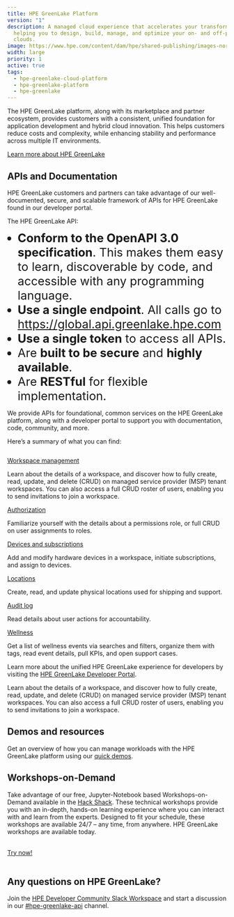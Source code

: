 ```yaml
---
title: HPE GreenLake Platform
version: "1"
description: A managed cloud experience that accelerates your transformation by
  helping you to design, build, manage, and optimize your on- and off-premises
  clouds.
image: https://www.hpe.com/content/dam/hpe/shared-publishing/images-norend/generic-named/c-e/Data-slice-CO-02-16-9.jpg.hpetransform/bounded-resize:width=1200/image.webp
width: large
priority: 1
active: true
tags:
  - hpe-greenlake-cloud-platform
  - hpe-greenlake-platform
  - hpe-greenlake
---
```

<style>
ul li{
 font-size:27px;
}
</style>

The HPE GreenLake platform, along with its marketplace and partner ecosystem, provides customers with a consistent, unified foundation for application development and hybrid cloud innovation. This helps customers reduce costs and complexity, while enhancing stability and performance across multiple IT environments.

[Learn more about HPE GreenLake](https://www.hpe.com/us/en/greenlake.html)

## APIs and Documentation

HPE GreenLake customers and partners can take advantage of our well-documented, secure, and scalable framework of APIs for HPE GreenLake found in our developer portal. 

The HPE GreenLake API:

* **Conform to the OpenAPI 3.0 specification**. This makes them easy to learn, discoverable by code, and accessible with any programming language.
* **Use a single endpoint**. All calls go to https://global.api.greenlake.hpe.com
* **Use a single token** to access all APIs.
* Are **built to be secure** and **highly available**.
* Are **RESTful** for flexible implementation.

We provide APIs for foundational, common services on the HPE GreenLake platform, along with a developer portal to support you with documentation, code, community, and more. 

Here’s a summary of what you can find:

<p style="font-size: 27px">

<u>[Workspace management](https://developer.greenlake.hpe.com/docs/greenlake/services/iam/)</u>

Learn about the details of a workspace, and discover how to fully create, read, update, and delete (CRUD) on managed service provider (MSP) tenant workspaces. You can also access a full CRUD roster of users, enabling you to send invitations to join a workspace.

<u>Authorization</u>

Familiarize yourself with the details about a permissions role, or full CRUD on user assignments to roles.

<u>[Devices](https://developer.greenlake.hpe.com/docs/greenlake/services/device-management/public) and [subscriptions](https://developer.greenlake.hpe.com/docs/greenlake/services/subscription-management/public)</u>

Add and modify hardware devices in a workspace, initiate subscriptions, and assign to devices.

<u>[Locations](https://developer.greenlake.hpe.com/docs/greenlake/services/location-management/public)</u>

Create, read, and update physical locations used for shipping and support.

<u>[Audit log](https://developer.greenlake.hpe.com/docs/greenlake/services/audit-logs/public/)</u>

Read details about user actions for accountability.

<u>[Wellness](https://developer.greenlake.hpe.com/docs/greenlake/services/wellness/public/)</u>

Get a list of wellness events via searches and filters, organize them with tags, read event details, pull KPIs, and open support cases.
</p>

Learn more about the unified HPE GreenLake experience for developers by visiting the [HPE GreenLake Developer Portal](https://developer.greenlake.hpe.com).

Learn about the details of a workspace, and discover how to fully create, read, update, and delete (CRUD) on managed service provider (MSP) tenant workspaces. You can also access a full CRUD roster of users, enabling you to send invitations to join a workspace.

## Demos and resources

Get an overview of how you can manage workloads with the HPE GreenLake platform using our [quick demos](https://www.hpe.com/us/en/greenlake/demos.html).

## Workshops-on-Demand

Take advantage of our free, Jupyter-Notebook based Workshops-on-Demand available in the [Hack Shack](https://developer.hpe.com/hackshack/). These technical workshops provide you with an in-depth, hands-on learning experience where you can interact with and learn from the experts. Designed to fit your schedule, these workshops are available 24/7 – any time, from anywhere. HPE GreenLake workshops are available today.

<br/>

<link rel="stylesheet" href="https://www.w3schools.com/w3css/4/w3.css">
<div class="w3-container w3-center w3-margin-bottom">
  <a href="/hackshack/workshops"><button type="button" class="button">Try now!</button></a>
</div>

<br/>

## Any questions on HPE GreenLake?

Join the [HPE Developer Community Slack Workspace](https://slack.hpedev.io/) and start a discussion in our [\#hpe-greenlake-api](https://hpedev.slack.com/archives/C02EG5XFK8Q) channel.
